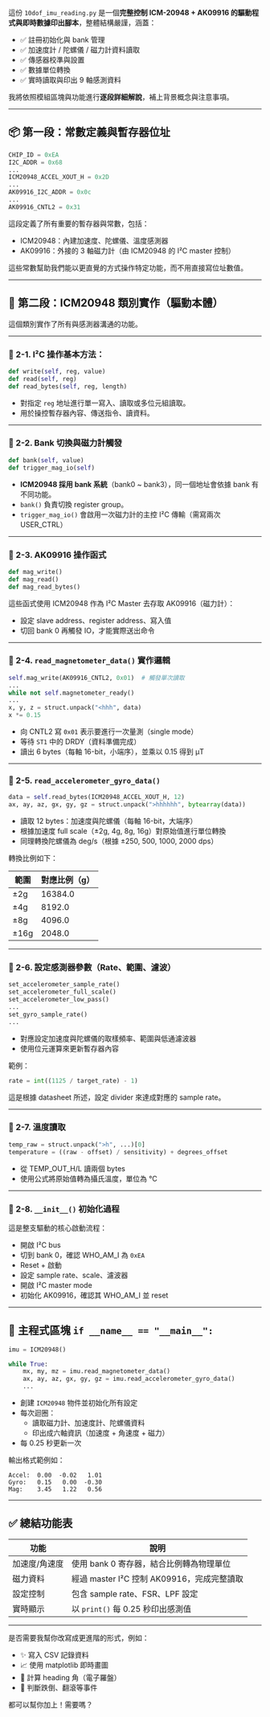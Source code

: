 這份 `10dof_imu_reading.py` 是一個**完整控制 ICM-20948 + AK09916 的驅動程式與即時數據印出腳本**，整體結構嚴謹，涵蓋：

- ✅ 註冊初始化與 bank 管理  
- ✅ 加速度計 / 陀螺儀 / 磁力計資料讀取  
- ✅ 傳感器校準與設置  
- ✅ 數據單位轉換  
- ✅ 實時讀取與印出 9 軸感測資料  

我將依照模組區塊與功能進行**逐段詳細解說**，補上背景概念與注意事項。

---

## 📦 第一段：常數定義與暫存器位址

```python
CHIP_ID = 0xEA
I2C_ADDR = 0x68
...
ICM20948_ACCEL_XOUT_H = 0x2D
...
AK09916_I2C_ADDR = 0x0c
...
AK09916_CNTL2 = 0x31
```

這段定義了所有重要的暫存器與常數，包括：
- ICM20948：內建加速度、陀螺儀、溫度感測器
- AK09916：外接的 3 軸磁力計（由 ICM20948 的 I²C master 控制）

這些常數幫助我們能以更直覺的方式操作特定功能，而不用直接寫位址數值。

---

## 🔧 第二段：ICM20948 類別實作（驅動本體）

這個類別實作了所有與感測器溝通的功能。

---

### 🔹 2-1. I²C 操作基本方法：

```python
def write(self, reg, value)
def read(self, reg)
def read_bytes(self, reg, length)
```

- 對指定 `reg` 地址進行單一寫入、讀取或多位元組讀取。
- 用於操控暫存器內容、傳送指令、讀資料。

---

### 🔹 2-2. Bank 切換與磁力計觸發

```python
def bank(self, value)
def trigger_mag_io(self)
```

- **ICM20948 採用 bank 系統**（bank0 ~ bank3），同一個地址會依據 bank 有不同功能。
- `bank()` 負責切換 register group。
- `trigger_mag_io()` 會啟用一次磁力計的主控 I²C 傳輸（需寫兩次 USER_CTRL）

---

### 🔹 2-3. AK09916 操作函式

```python
def mag_write()
def mag_read()
def mag_read_bytes()
```

這些函式使用 ICM20948 作為 I²C Master 去存取 AK09916（磁力計）：
- 設定 slave address、register address、寫入值
- 切回 bank 0 再觸發 IO，才能實際送出命令

---

### 🔹 2-4. `read_magnetometer_data()` 實作邏輯

```python
self.mag_write(AK09916_CNTL2, 0x01)  # 觸發單次讀取
...
while not self.magnetometer_ready()
...
x, y, z = struct.unpack("<hhh", data)
x *= 0.15
```

- 向 CNTL2 寫 `0x01` 表示要進行一次量測（single mode）
- 等待 `ST1` 中的 DRDY（資料準備完成）
- 讀出 6 bytes（每軸 16-bit，小端序），並乘以 0.15 得到 μT

---

### 🔹 2-5. `read_accelerometer_gyro_data()`

```python
data = self.read_bytes(ICM20948_ACCEL_XOUT_H, 12)
ax, ay, az, gx, gy, gz = struct.unpack(">hhhhhh", bytearray(data))
```

- 讀取 12 bytes：加速度與陀螺儀（每軸 16-bit，大端序）
- 根據加速度 full scale（±2g, 4g, 8g, 16g）對原始值進行單位轉換
- 同理轉換陀螺儀為 deg/s（根據 ±250, 500, 1000, 2000 dps）

轉換比例如下：

| 範圍 | 對應比例（g） |
|------|---------------|
| ±2g  | 16384.0       |
| ±4g  | 8192.0        |
| ±8g  | 4096.0        |
| ±16g | 2048.0        |

---

### 🔹 2-6. 設定感測器參數（Rate、範圍、濾波）

```python
set_accelerometer_sample_rate()
set_accelerometer_full_scale()
set_accelerometer_low_pass()
...
set_gyro_sample_rate()
...
```

- 對應設定加速度與陀螺儀的取樣頻率、範圍與低通濾波器
- 使用位元運算來更新暫存器內容

範例：
```python
rate = int((1125 / target_rate) - 1)
```
這是根據 datasheet 所述，設定 divider 來達成對應的 sample rate。

---

### 🔹 2-7. 溫度讀取

```python
temp_raw = struct.unpack(">h", ...)[0]
temperature = ((raw - offset) / sensitivity) + degrees_offset
```

- 從 TEMP_OUT_H/L 讀兩個 bytes
- 使用公式將原始值轉為攝氏溫度，單位為 °C

---

### 🔹 2-8. `__init__()` 初始化過程

這是整支驅動的核心啟動流程：

- 開啟 I²C bus
- 切到 bank 0，確認 WHO_AM_I 為 `0xEA`
- Reset + 啟動
- 設定 sample rate、scale、濾波器
- 開啟 I²C master mode
- 初始化 AK09916，確認其 WHO_AM_I 並 reset

---

## 🧪 主程式區塊 `if __name__ == "__main__":`

```python
imu = ICM20948()

while True:
    mx, my, mz = imu.read_magnetometer_data()
    ax, ay, az, gx, gy, gz = imu.read_accelerometer_gyro_data()
    ...
```

- 創建 `ICM20948` 物件並初始化所有設定
- 每次迴圈：
  - 讀取磁力計、加速度計、陀螺儀資料
  - 印出成六軸資訊（加速度 + 角速度 + 磁力）
- 每 0.25 秒更新一次

輸出格式範例如：

```
Accel:  0.00  -0.02   1.01
Gyro:   0.15   0.00  -0.30
Mag:    3.45   1.22   0.56
```

---

## ✅ 總結功能表

| 功能 | 說明 |
|------|------|
| 加速度/角速度 | 使用 bank 0 寄存器，結合比例轉為物理單位 |
| 磁力資料 | 經過 master I²C 控制 AK09916，完成完整讀取 |
| 設定控制 | 包含 sample rate、FSR、LPF 設定 |
| 實時顯示 | 以 `print()` 每 0.25 秒印出感測值 |

---

是否需要我幫你改寫成更進階的形式，例如：
- ✨ 寫入 CSV 記錄資料
- 📈 使用 matplotlib 即時畫圖
- 🧭 計算 heading 角（電子羅盤）
- 🚨 判斷跌倒、翻滾等事件

都可以幫你加上！需要嗎？
